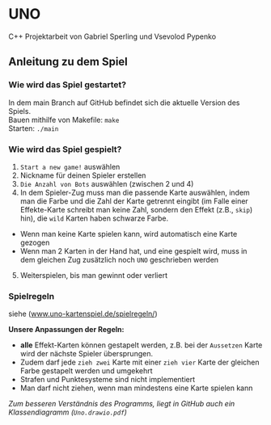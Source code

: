 # UNO

 C++ Projektarbeit von Gabriel Sperling und Vsevolod Pypenko
 
## Anleitung zu dem Spiel
### Wie wird das Spiel gestartet? 
In dem main Branch auf GitHub befindet sich die aktuelle Version des Spiels.   
Bauen mithilfe von Makefile: `make`   
Starten: `./main`  
### Wie wird das Spiel gespielt?
1.	`Start a new game!` auswählen
2.	Nickname für deinen Spieler erstellen
3.	`Die Anzahl von Bots` auswählen (zwischen 2 und 4)
4.	In dem Spieler-Zug muss man die passende Karte auswählen, indem man die Farbe und die Zahl der Karte getrennt eingibt (im Falle einer Effekte-Karte schreibt man keine Zahl, sondern den Effekt (z.B., `skip`) hin), die `wild` Karten haben schwarze Farbe.
*	Wenn man keine Karte spielen kann, wird automatisch eine Karte gezogen
*	Wenn man 2 Karten in der Hand hat, und eine gespielt wird, muss in dem gleichen Zug zusätzlich noch `UNO` geschrieben werden
5.	Weiterspielen, bis man gewinnt oder verliert 
### Spielregeln
siehe (www.uno-kartenspiel.de/spielregeln/)  
  
**Unsere Anpassungen der Regeln:**   
*	**alle** Effekt-Karten können gestapelt werden, z.B. bei der `Aussetzen` Karte wird der nächste Spieler übersprungen.
*	Zudem darf jede `zieh zwei` Karte mit einer `zieh vier` Karte der gleichen Farbe gestapelt werden und umgekehrt 
*	Strafen und Punktesysteme sind nicht implementiert
*	Man darf nicht ziehen, wenn man mindestens eine Karte spielen kann       
  
*Zum besseren Verständnis des Programms, liegt in GitHub auch ein Klassendiagramm (`Uno.drawio.pdf`)*
